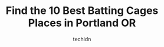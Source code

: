 ---
layout: ampstory
image: https://i0.wp.com/www.depkes.org/wp-content/uploads/2023/06/batting-cages-0-in-portland-or-1685770148.jpeg?resize=640,853
author: techidn
featured: false
description: Discover the impressive array of Batting Cages options in Portland OR, where you can find 10 of the largest Batting Cages establishments in the area. From renowned classics to hidden gems, P
title: Find the 10 Best Batting Cages Places in Portland OR
cover:
   title: Find the 10 Best Batting Cages Places in Portland OR
   subtitle: Rickpate
   background: https://www.depkes.org/wp-content/uploads/2023/06/batting-cages-0-in-portland-or-1685770148.jpeg

pages: 
 - layout: thirds
   top: <h1>#1 503 BASEBALL</h1>
   bottom: "<p>Ive always heard great things about Coach El but never met him. I signed my 13U son up for some hitting sessions and was very impressed. He not only knows the fundamenta</p>"
   background: https://www.depkes.org/wp-content/uploads/2023/06/batting-cages-1-in-portland-or-1685770149.jpeg
   backgroundblur: true
 - layout: thirds
   top: <h1>#2 D-BAT PDX WEST</h1>
   bottom: "<p>Weve been here a few times now, including our sons recent birthday party with friends. This place is a great facility, amazing employees, great atmosphere, clean, and </p>"
   background: https://www.depkes.org/wp-content/uploads/2023/06/batting-cages-2-in-portland-or-1685770149.jpeg
   cta:
      link: https://www.depkes.org/blog/find-the-10-best-batting-cages-places-in-portland-or/
      text: Find the 10 Best Batting Cages Places in Portland OR
 - layout: thirds
   top: <h1>#3 The Yard Baseball Academy</h1>
   bottom: "<p>5465 SW Western Ave h, Beaverton, OR 97005, United States</p>"
   background: https://www.depkes.org/wp-content/uploads/2023/06/batting-cages-3-in-portland-or-1685770150.jpeg
   cta:
      link: https://www.depkes.org/blog/find-the-10-best-batting-cages-places-in-portland-or/
      text: Find the 10 Best Batting Cages Places in Portland OR
 - layout: thirds
   top: <h1>#4 Murrays Vanport Batting Cages</h1>
   bottom: "<p>18 N Union Ct, Portland, OR 97217, United States</p>"
   background: https://images.unsplash.com/photo-1580610447943-1bfbef5efe07?ixlib=rb-4.0.3&ixid=MnwxMjA3fDB8MHxwaG90by1wYWdlfHx8fGVufDB8fHx8&auto=format&fit=crop&w=640&h=853&q=80
   cta:
      link: https://www.depkes.org/blog/find-the-10-best-batting-cages-places-in-portland-or/
      text: Find the 10 Best Batting Cages Places in Portland OR
 - layout: thirds
   top: <h1>#5 PDX Eastside Training</h1>
   bottom: "<p>1228 NE Kelly Ave, Gresham, OR 97030, United States</p>"
   background: https://images.unsplash.com/photo-1489694553447-4c9339da310d?ixlib=rb-4.0.3&ixid=MnwxMjA3fDB8MHxwaG90by1wYWdlfHx8fGVufDB8fHx8&auto=format&fit=crop&w=640&h=853&q=80
   cta:
      link: https://www.depkes.org/blog/find-the-10-best-batting-cages-places-in-portland-or/
      text: Find the 10 Best Batting Cages Places in Portland OR
 - layout: thirds
   top: <h1>#6 Strictly Sports Productions</h1>
   bottom: "<p>2119 N Kerby Ave, Portland, OR 97227, United States</p>"
   background: https://images.unsplash.com/photo-1549241520-425e3dfc01cb?ixlib=rb-4.0.3&ixid=MnwxMjA3fDB8MHxwaG90by1wYWdlfHx8fGVufDB8fHx8&auto=format&fit=crop&w=640&h=853&q=80
   cta:
      link: https://www.depkes.org/blog/find-the-10-best-batting-cages-places-in-portland-or/
      text: Find the 10 Best Batting Cages Places in Portland OR
 - layout: thirds
   top: <h1>#7 Aloha High School Batting Cage</h1>
   bottom: "<p>Aloha, OR 97007, United States</p>"
   background: https://images.unsplash.com/photo-1604871000636-074fa5117945?ixlib=rb-4.0.3&ixid=MnwxMjA3fDB8MHxwaG90by1wYWdlfHx8fGVufDB8fHx8&auto=format&fit=crop&w=640&h=853&q=80
   cta:
      link: https://www.depkes.org/blog/find-the-10-best-batting-cages-places-in-portland-or/
      text: Find the 10 Best Batting Cages Places in Portland OR
 - layout: thirds
   middle: Continue reading...
   background: https://images.unsplash.com/photo-1496096265110-f83ad7f96608?ixlib=rb-4.0.3&ixid=MnwxMjA3fDB8MHxwaG90by1wYWdlfHx8fGVufDB8fHx8&auto=format&fit=crop&w=640&h=853&q=80
   cta:
      link: https://www.depkes.org/blog/find-the-10-best-batting-cages-places-in-portland-or/
      text: Find the 10 Best Batting Cages Places in Portland OR
      
---